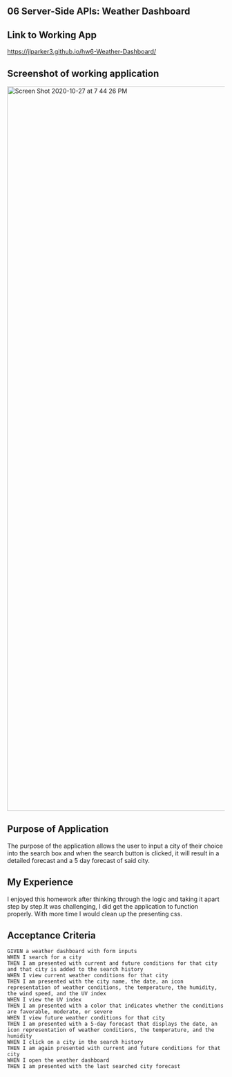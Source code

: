 ## 06 Server-Side APIs: Weather Dashboard

## Link to Working App
https://jlparker3.github.io/hw6-Weather-Dashboard/

## Screenshot of working application
<img width="1674" alt="Screen Shot 2020-10-27 at 7 44 26 PM" src="https://user-images.githubusercontent.com/68556793/98451690-b59a1e80-210d-11eb-8458-94075d7abbbd.png">


## Purpose of Application
The purpose of the application allows the user to input a city of their choice into the search box and when the search button is clicked, it will result in a detailed forecast and a 5 day forecast of said city. 



## My Experience
I enjoyed this homework after thinking through the logic and taking it apart step by step.It was challenging, I did get the application to function properly. With more time I would clean up the presenting css.


## Acceptance Criteria

```
GIVEN a weather dashboard with form inputs
WHEN I search for a city
THEN I am presented with current and future conditions for that city and that city is added to the search history
WHEN I view current weather conditions for that city
THEN I am presented with the city name, the date, an icon representation of weather conditions, the temperature, the humidity, the wind speed, and the UV index
WHEN I view the UV index
THEN I am presented with a color that indicates whether the conditions are favorable, moderate, or severe
WHEN I view future weather conditions for that city
THEN I am presented with a 5-day forecast that displays the date, an icon representation of weather conditions, the temperature, and the humidity
WHEN I click on a city in the search history
THEN I am again presented with current and future conditions for that city
WHEN I open the weather dashboard
THEN I am presented with the last searched city forecast
```
